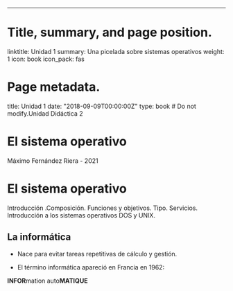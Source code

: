---
# Title, summary, and page position.
linktitle: Unidad 1
summary: Una picelada sobre sistemas operativos
weight: 1
icon: book
icon_pack: fas

# Page metadata.
title: Unidad 1
date: "2018-09-09T00:00:00Z"
type: book  # Do not modify.Unidad Didáctica 2 

# El sistema operativo 

Máximo Fernández Riera - 2021

# El sistema operativo 

Introducción .Composición. Funciones y objetivos. Tipo. Servicios. Introducción a los sistemas operativos DOS y UNIX. 

## La informática

* Nace para evitar tareas repetitivas de cálculo y gestión. 

* El término informática apareció en Francia en 1962: 

**INFOR**mation auto**MATIQUE**
